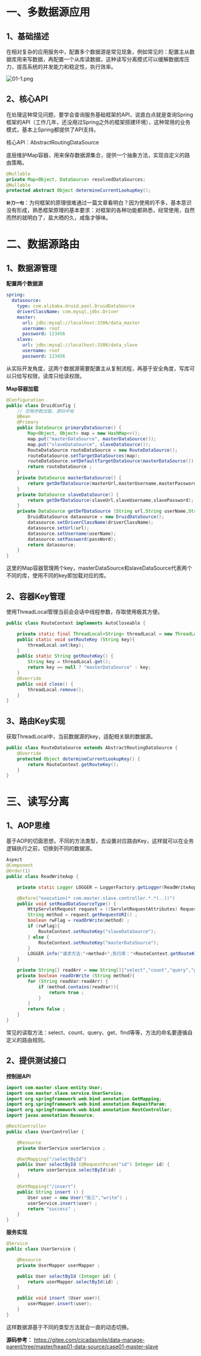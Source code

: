 # 一、多数据源应用

## 1、基础描述

在相对复杂的应用服务中，配置多个数据源是常见现象，例如常见的：配置主从数据库用来写数据，再配置一个从库读数据，这种读写分离模式可以缓解数据库压力，提高系统的并发能力和稳定性，执行效率。

![](https://images.gitee.com/uploads/images/2022/0212/135811_1e4cf6a7_5064118.png "01-1.png")

## 2、核心API

在处理这种常见问题，要学会查询服务基础框架的API，说直白点就是查询Spring框架的API（工作几年，还没用过Spring之外的框架搭建环境），这种常用的业务模式，基本上Spring都提供了API支持。

核心API：AbstractRoutingDataSource

底层维护Map容器，用来保存数据源集合，提供一个抽象方法，实现自定义的路由策略。

```java
@Nullable
private Map<Object, DataSource> resolvedDataSources;
@Nullable
protected abstract Object determineCurrentLookupKey();
```

**`补刀一句`**：为何框架的原理很难通过一篇文章看明白？因为使用的不多，基本意识没有形成，熟悉框架原理的基本要求：对框架的各种功能都熟悉，经常使用，自然而然的就明白了，盐大晒的久，咸鱼才够味。

# 二、数据源路由

## 1、数据源管理

**配置两个数据源**

```yml
spring:
  datasource:
    type: com.alibaba.druid.pool.DruidDataSource
    driverClassName: com.mysql.jdbc.Driver
    master:
      url: jdbc:mysql://localhost:3306/data_master
      username: root
      password: 123456
    slave:
      url: jdbc:mysql://localhost:3306/data_slave
      username: root
      password: 123456
```

从实际开发角度，这两个数据源需要配置主从复制流程，再基于安全角度，写库可以只给写权限，读库只给读权限。

**Map容器加载**

```java
@Configuration
public class DruidConfig {
    // 忽略参数加载，源码中有
    @Bean
    @Primary
    public DataSource primaryDataSource() {
        Map<Object, Object> map = new HashMap<>();
        map.put("masterDataSource", masterDataSource());
        map.put("slaveDataSource", slaveDataSource());
        RouteDataSource routeDataSource = new RouteDataSource();
        routeDataSource.setTargetDataSources(map);
        routeDataSource.setDefaultTargetDataSource(masterDataSource());
        return routeDataSource ;
    }
    private DataSource masterDataSource() {
        return getDefDataSource(masterUrl,masterUsername,masterPassword);
    }
    private DataSource slaveDataSource() {
        return getDefDataSource(slaveUrl,slaveUsername,slavePassword);
    }
    private DataSource getDefDataSource (String url,String userName,String passWord){
        DruidDataSource datasource = new DruidDataSource();
        datasource.setDriverClassName(driverClassName);
        datasource.setUrl(url);
        datasource.setUsername(userName);
        datasource.setPassword(passWord);
        return datasource;
    }
}
```

这里的Map容器管理两个key，masterDataSource和slaveDataSource代表两个不同的库，使用不同的key即加载对应的库。

## 2、容器Key管理

使用ThreadLocal管理当前会会话中线程参数，存取使用极其方便。

```java
public class RouteContext implements AutoCloseable {

    private static final ThreadLocal<String> threadLocal = new ThreadLocal<>();
    public static void setRouteKey (String key){
        threadLocal.set(key);
    }
    public static String getRouteKey() {
        String key = threadLocal.get();
        return key == null ? "masterDataSource" : key;
    }
    @Override
    public void close() {
        threadLocal.remove();
    }
}
```

## 3、路由Key实现

获取ThreadLocal中，当前数据源的key，适配相关联的数据源。

```java
public class RouteDataSource extends AbstractRoutingDataSource {
    @Override
    protected Object determineCurrentLookupKey() {
        return RouteContext.getRouteKey();
    }
}
```

# 三、读写分离

## 1、AOP思维

基于AOP的切面思想，不同的方法类型，去设置对应路由Key，这样就可以在业务逻辑执行之前，切换到不同的数据源。

```java
Aspect
@Component
@Order(1)
public class ReadWriteAop {

    private static Logger LOGGER = LoggerFactory.getLogger(ReadWriteAop.class) ;

    @Before("execution(* com.master.slave.controller.*.*(..))")
    public void setReadDataSourceType() {
        HttpServletRequest request = ((ServletRequestAttributes) RequestContextHolder.getRequestAttributes()).getRequest();
        String method = request.getRequestURI() ;
        boolean rwFlag = readOrWrite(method) ;
        if (rwFlag){
            RouteContext.setRouteKey("slaveDataSource");
        } else {
            RouteContext.setRouteKey("masterDataSource");
        }
        LOGGER.info("请求方法:"+method+";执行库："+RouteContext.getRouteKey());
    }

    private String[] readArr = new String[]{"select","count","query","get","find"} ;
    private boolean readOrWrite (String method){
        for (String readVar:readArr) {
            if (method.contains(readVar)){
                return true ;
            }
        }
        return false ;
    }
}
```

常见的读取方法：select、count、query、get、find等等，方法的命名要遵循自定义的路由规则。

## 2、提供测试接口

**控制层API**

```java
import com.master.slave.entity.User;
import com.master.slave.service.UserService;
import org.springframework.web.bind.annotation.GetMapping;
import org.springframework.web.bind.annotation.RequestParam;
import org.springframework.web.bind.annotation.RestController;
import javax.annotation.Resource;

@RestController
public class UserController {

    @Resource
    private UserService userService ;

    @GetMapping("/selectById")
    public User selectById (@RequestParam("id") Integer id) {
        return userService.selectById(id) ;
    }

    @GetMapping("/insert")
    public String insert () {
        User user = new User("张三","write") ;
        userService.insert(user) ;
        return "success" ;
    }
}
```

**服务实现**

```java
@Service
public class UserService {

    @Resource
    private UserMapper userMapper ;

    public User selectById (Integer id) {
        return userMapper.selectById(id) ;
    }

    public void insert (User user){
        userMapper.insert(user);
    }
}
```

这样数据源基于不同的类型方法就会一直的动态切换。

**源码参考：** https://gitee.com/cicadasmile/data-manage-parent/tree/master/heap01-data-source/case01-master-slave